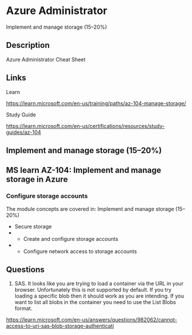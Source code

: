 # Azure Administrator

Implement and manage storage (15–20%)

## Description

Azure Administrator Cheat Sheet

## Links

Learn

https://learn.microsoft.com/en-us/training/paths/az-104-manage-storage/

Study Guide

https://learn.microsoft.com/en-us/certifications/resources/study-guides/az-104

## Implement and manage storage (15–20%)

## MS learn AZ-104: Implement and manage storage in Azure

### Configure storage accounts

The module concepts are covered in: Implement and manage storage (15–20%)

* Secure storage
* * Create and configure storage accounts
* * Configure network access to storage accounts



## Questions

1. SAS. It looks like you are trying to load a container via the URL in your browser. 
Unfortunately this is not supported by default. 
If you try loading a specific blob then it should work as you are intending. 
If you want to list all blobs in the container you need to use the List Blobs format.

https://learn.microsoft.com/en-us/answers/questions/982062/cannot-access-to-uri-sas-blob-storage-authenticati
